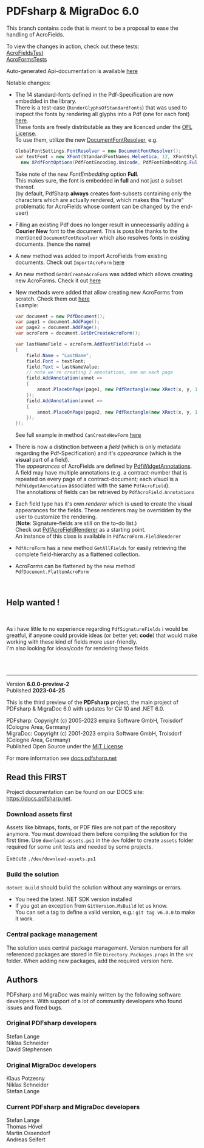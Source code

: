 ﻿# PDFsharp & MigraDoc 6.0

This branch contains code that is meant to be a proposal to ease the handling of AcroFields.  

To view the changes in action, check out these tests:  
[AcroFieldsTest](src/foundation/src/PDFsharp/tests/PdfSharp.Tests/AcroFieldTests.cs)  
[AcroFormsTests](src/foundation/src/PDFsharp/tests/PdfSharp.Tests/AcroFormsTests.cs)  

Auto-generated Api-documentation is available [here](https://packdat.github.io/PDFsharp-net6/)  

Notable changes:
- The 14 standard-fonts defined in the Pdf-Specification are now embedded in the library.  
There is a test-case (`RenderGlyphsOfStandardFonts`) that was used to inspect the fonts by rendering all glyphs into a Pdf (one for each font) [here](src/foundation/src/PDFsharp/tests/PdfSharp.Tests/BasicTests.cs).  
These fonts are freely distributable as they are licenced under the [OFL License](src/foundation/src/PDFsharp/src/PdfSharp/Fonts/StandardFonts/OFL.txt).  
To use them, utilize the new [DocumentFontResolver](https://packdat.github.io/PDFsharp-net6/ApiDoc/pdfsharp.fonts.documentfontresolver), e.g.
  ```csharp
  GlobalFontSettings.FontResolver = new DocumentFontResolver();
  var textFont = new XFont(StandardFontNames.Helvetica, 12, XFontStyleEx.Regular,
    new XPdfFontOptions(PdfFontEncoding.Unicode, PdfFontEmbedding.Full));
  ```
  Take note of the new *FontEmbedding* option **Full**.  
  This makes sure, the font is embedded **in full** and not just a subset thereof.  
  (by default, PdfSharp **always** creates font-subsets containing only the characters which are actually rendered, which makes this "feature" problematic for AcroFields whose content can be changed by the end-user)

- Filling an existing Pdf does no longer result in unnecessarily adding a **Courier New** font to the document.
This is possible thanks to the mentioned `DocumentFontResolver` which also resolves fonts in existing documents. (hence the name)
- A new method was added to import AcroFields from existing documents.
Check out `ImportAcroForm` [here](https://packdat.github.io/PDFsharp-net6/ApiDoc/pdfsharp.pdf.pdfdocument#importacroformpdfacroform-actionpdfacrofield-pdfacrofield)
- An new method `GetOrCreateAcroForm` was added which allows creating new AcroForms.
Check it out [here](https://packdat.github.io/PDFsharp-net6/ApiDoc/pdfsharp.pdf.pdfdocument#getorcreateacroform)
- New methods were added that allow creating new AcroForms from scratch.
Check them out [here](https://packdat.github.io/PDFsharp-net6/ApiDoc/pdfsharp.pdf.acroforms.pdfacroform#addtextfieldactionpdftextfield)  
Example:
  ```csharp
  var document = new PdfDocument();
  var page1 = document.AddPage();
  var page2 = document.AddPage();
  var acroForm = document.GetOrCreateAcroForm();

  var lastNameField = acroForm.AddTextField(field =>
  {
      field.Name = "LastName";
      field.Font = textFont;
      field.Text = lastNameValue;
      // note we're creating 2 annotations, one on each page
      field.AddAnnotation(annot =>
      {
          annot.PlaceOnPage(page1, new PdfRectangle(new XRect(x, y, 100, 20)));
      });
      field.AddAnnotation(annot =>
      {
          annot.PlaceOnPage(page2, new PdfRectangle(new XRect(x, y, 100, 20)));
      });
  });
  ```
  See full example in method `CanCreateNewForm` [here](src/foundation/src/PDFsharp/tests/PdfSharp.Tests/AcroFormsTests.cs)
- There is now a distinction between a *field* (which is only metadata regarding the Pdf-Specification) and it's *appearance* (which is the **visual** part of a field).  
The *appearances* of AcroFields are defined by [PdfWidgetAnnotations](https://packdat.github.io/PDFsharp-net6/ApiDoc/pdfsharp.pdf.annotations.pdfwidgetannotation).  
A field may have multiple annotations (e.g. a contract-number that is repeated on every page of a contract-document; each *visual* is a `PdfWidgetAnnotation` associated with the same `PdfAcroField`).  
The annotations of fields can be retrieved by `PdfAcroField.Annotations`
- Each field type has it's own *renderer* which is used to create the visual appearances for the fields.
These renderers may be overridden by the user to customize the rendering.  
(**Note**: Signature-fields are still on the to-do list.)  
Check out [PdfAcroFieldRenderer](https://packdat.github.io/PDFsharp-net6/ApiDoc/pdfsharp.pdf.acroforms.rendering.pdfacrofieldrenderer) as a starting point.  
An instance of this class is available in `PdfAcroForm.FieldRenderer`  
- `PdfAcroForm` has a new method `GetAllFields` for easily retrieving the complete field-hierarchy as a flattened collection.
- AcroForms can be flattened by the new method `PdfDocument.FlattenAcroForm`  

<br>

## Help wanted !

<br>

As i have little to no experience regarding `PdfSignatureFields` i would be greatful, if anyone could provide ideas (or better yet: **code**) that would make working with these kind of fields more user-friendly.  
I'm also looking for ideas/code for rendering these fields.  

<br>
<br>

---
Version **6.0.0-preview-2**  
Published **2023-04-25**

This is the third preview of the **PDFsharp** project, the main project of PDFsharp & MigraDoc 6.0 with updates for C# 10 and .NET 6.0.

PDFsharp: Copyright (c) 2005-2023 empira Software GmbH, Troisdorf (Cologne Area, Germany)  
MigraDoc: Copyright (c) 2001-2023 empira Software GmbH, Troisdorf (Cologne Area, Germany)  
Published Open Source under the [MIT License](https://docs.pdfsharp.net/LICENSE.html)

For more information see [docs.pdfsharp.net](https://docs.pdfsharp.net/)

## Read this FIRST

Project documentation can be found on our DOCS site: <https://docs.pdfsharp.net>.

### Download assets first

Assets like bitmaps, fonts, or PDF files are not part of the repository anymore.
You must download them before compiling the solution for the first time.
Use `download-assets.ps1` in the `dev` folder to create `assets` folder required for some unit tests and needed by some projects.

Execute `./dev/download-assets.ps1`

### Build the solution

`dotnet build` should build the solution without any warnings or errors.

* You need the latest .NET SDK version installed
* If you got an exception from `GitVersion.MsBuild` let us know.  
  You can set a tag to define a valid version, e.g.: `git tag v6.0.0` to make it work.

### Central package management

The solution uses central package management.
Version numbers for all referenced packages are stored in file `Directory.Packages.props` in the `src` folder.
When adding new packages, add the required version here.

## Authors

PDFsharp and MigraDoc was mainly written by the following software developers.
With support of a lot of community developers who found issues and fixed bugs.

### Original PDFsharp developers

Stefan Lange  
Niklas Schneider  
David Stephensen

### Original MigraDoc developers

Klaus Potzesny  
Niklas Schneider  
Stefan Lange

### Current PDFsharp and MigraDoc developers

Stefan Lange  
Thomas Hövel  
Martin Ossendorf  
Andreas Seifert
